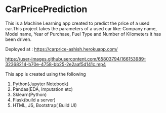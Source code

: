 # CarPricePrediction
This is a Machine Learning app created to predict the price of a used car.This project takes the parameters of a used car like: Company name, Model name, Year of Purchase, Fuel Type and Number of Kilometers it has been driven.

Deployed at : https://carprice-ashish.herokuapp.com/

https://user-images.githubusercontent.com/65803794/166153989-32368214-b70e-4758-bb25-2e2aaf5d141c.mp4

This app is created using the following

1. Python(Jupyter Notebook)
2. Pandas(EDA, Imputation etc)
3. Sklearn(Python)
4. Flask(build a server)
5. HTML, JS, Bootstrap( Build UI)
